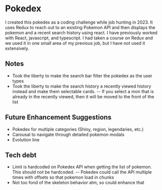# Pokedex
I created this pokedex as a coding challenge while job hunting in 2023.  It uses Redux to reach out to an existing Pokemon API and then displays the pokemon and a recent search history using react.  I have previously worked with React, javascript, and typescript.  I had taken a course on Redux and we used it in one small area of my previous job, but I have not used it extensively.

## Notes
- Took the liberty to make the search bar filter the pokedex as the user types
- Took the liberty to make the search history a recently viewed history instead and make them selectable cards.
-- If you select a mon that is already in the recently viewed, then it will be moved to the front of the list

## Future Enhancement Suggestions
- Pokedex for multiple categories (Shiny, region, legendaries, etc.)
- Carousal to navigate through detailed pokemon modals
- Evolution line

## Tech debt
- Limit is hardcoded on Pokedex API when getting the list of pokemon.  This should not be hardcoded.
-- Pokedex could call the API multiple times with offsets so that pokemon load in chunks
- Not too fond of the skeleton behavior atm, so could enhance that
